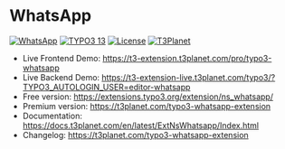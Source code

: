 # WhatsApp

  [![WhatsApp](https://img.shields.io/badge/stable-v13.0.0-green?style=flat-square)](https://github.com/nitsan-technologies/ns_whatsapp/tree/13.0.0) [![TYPO3 13](https://img.shields.io/badge/TYPO3-13-orange.svg?style=flat-square)](https://get.typo3.org/version/13) [![License](https://img.shields.io/badge/license-GPL--3.0-orange?style=flat-square)](https://www.gnu.org/licenses/gpl-3.0.en.html) [![T3Planet](https://img.shields.io/badge/T3Planet-WhatsApp-50b99a?style=flat-square)](https://t3planet.com/typo3-whatsapp-extension)

- Live Frontend Demo: https://t3-extension.t3planet.com/pro/typo3-whatsapp
- Live Backend Demo: https://t3-extension-live.t3planet.com/typo3/?TYPO3_AUTOLOGIN_USER=editor-whatsapp
- Free version: https://extensions.typo3.org/extension/ns_whatsapp/
- Premium version: https://t3planet.com/typo3-whatsapp-extension
- Documentation: https://docs.t3planet.com/en/latest/ExtNsWhatsapp/Index.html
- Changelog: https://t3planet.com/typo3-whatsapp-extension 
